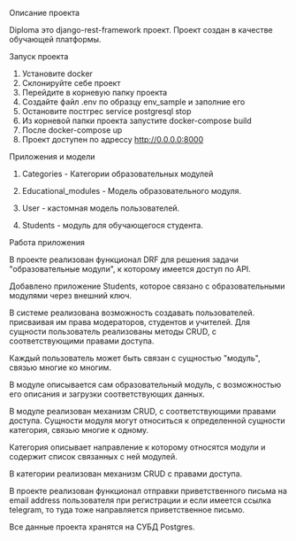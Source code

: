 Описание проекта

Diploma это django-rest-framework проект. 
Проект создан в качестве обучающей платформы.

Запуск проекта

1. Установите docker
2. Склонируйте себе проект 
3. Перейдите в корневую папку проекта
4. Cоздайте файл .env по образцу env_sample и заполние его
5. Остановите постгрес service postgresql stop
6. Из корневой папки проекта запустите docker-compose build
7. После docker-compose up
8. Проект доступен по адрессу http://0.0.0.0:8000

Приложения и модели

1. Categories - Категории образовательных модулей
2. Educational_modules - Модель образовательного модуля.

3. User - кастомная модель пользователей.
5. Students - модуль для обучающегося студента.

Работа приложения

 В проекте реализован функционал DRF для решения задачи "образовательные модули", к которому имеется доступ по API.
 
 Добавлено приложение Students, которое связано с образовательными модулями через внешний ключ. 
 
 В системе реализована возможность создавать пользователей. присваивая им права модераторов, студентов и учителей. Для сущности пользователь реализованы методы CRUD, с соответствующими правами доступа. 
 
 Каждый пользователь может быть связан с сущностью "модуль", связью многие ко многим. 
 
В модуле описывается сам образовательный модуль, с возможностью его описания и загрузки соответствующих данных.

В модуле реализован механизм CRUD, с соответствующими правами доступа. Сущности модуля могут относиться к определенной сущности категория, связью многие к одному.

Категория описывает направление к которому относятся модули и содержит список связанных с ней модулей.

В категории реализован механизм CRUD с правами доступа.

В проекте реализован функционал отправки приветственного письма на email address пользователя при регистрации и если имеется ссылка telegram, то туда тоже направляется приветственное письмо.

Все данные проекта хранятся на СУБД Postgres.


